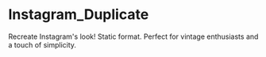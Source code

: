 # Instagram_Duplicate
Recreate Instagram's look! Static format. Perfect for vintage enthusiasts and a touch of simplicity.
